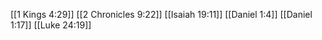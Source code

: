 [[1 Kings 4:29]]
[[2 Chronicles 9:22]]
[[Isaiah 19:11]]
[[Daniel 1:4]]
[[Daniel 1:17]]
[[Luke 24:19]]
